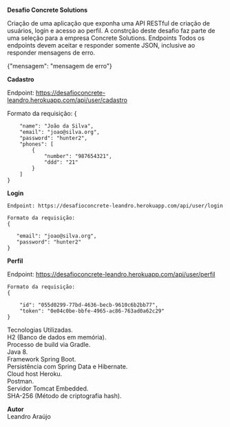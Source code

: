 <b>Desafio Concrete Solutions</b>

Criação de uma aplicação que exponha uma API RESTful de criação de usuários, login e acesso ao perfil. A constrção deste desafio faz parte de uma seleção para a empresa Concrete Solutions.
Endpoints
Todos os endpoints devem aceitar e responder somente JSON, inclusive ao responder mensagens de erro.

 {"mensagem": "mensagem de erro"}
 
<b>Cadastro</b>

   Endpoint: https://desafioconcrete-leandro.herokuapp.com/api/user/cadastro

   Formato da requisição:
    {

        "name": "João da Silva",
        "email": "joao@silva.org",
        "password": "hunter2",
        "phones": [
            {
                "number": "987654321",
                "ddd": "21"
            }
        ]
    }

<b>Login</b>

    Endpoint: https://desafioconcrete-leandro.herokuapp.com/api/user/login

    Formato da requisição:
    {

       "email": "joao@silva.org",
       "password": "hunter2"
    }

<b>Perfil</b>

   Endpoint: https://desafioconcrete-leandro.herokuapp.com/api/user/perfil

    Formato da requisição:
    {

        "id": "055d0299-77bd-4636-becb-9610c6b2bb77", 
        "token": "0e04c0be-bbfe-4965-ac86-763ad0a62c29"
    }

Tecnologias Utilizadas.</br>
H2 (Banco de dados em memória).</br>
Processo de build via Gradle.</br>
Java 8.</br>
Framework Spring Boot.</br>
Persistência com Spring Data e Hibernate.</br>
Cloud host Heroku.</br>
Postman.</br>
Servidor Tomcat Embedded.</br>
SHA-256 (Método de criptografia hash).</br>

<b>Autor</b></br>
 Leandro Araújo
